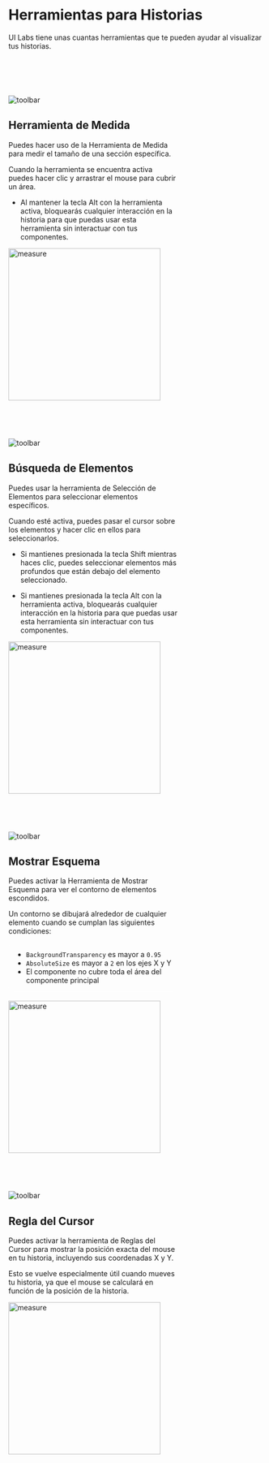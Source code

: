 # Herramientas para Historias

UI Labs tiene unas cuantas herramientas que te pueden ayudar al visualizar tus historias.

<div class="image-tip-holder" style="padding-top: 75px;">
   <div style="position: relative;" >
      <img class="image-label" src="/docs/plugin/toolbar2.png" alt="toolbar">
      <div class="measure-selector" />
   </div>
</div>

## Herramienta de Medida
<p style="margin-right: 170px">
Puedes hacer uso de la Herramienta de Medida para medir el tamaño de una sección específica.
</p>
<p style="margin-right: 170px">
Cuando la herramienta se encuentra activa puedes hacer clic y arrastrar el mouse para cubrir un área.
</p>

- <p style="margin-right: 170px">Al mantener la tecla <span class="item-description">Alt</span> con la herramienta activa, bloquearás cualquier interacción en la historia para que puedas usar esta herramienta sin interactuar con tus componentes.</p>

<img class="image-label" src="/docs/plugin/storytools/measure.png" alt="measure" width="300"/>

<div class="image-tip-holder" style="padding-top: 75px;">
   <div style="position: relative;" >
      <img class="image-label" src="/docs/plugin/toolbar2.png" alt="toolbar">
      <div class="selectelements-selector" />
   </div>
</div>

## Búsqueda de Elementos
<p style="margin-right: 170px">
Puedes usar la herramienta de Selección de Elementos para seleccionar elementos específicos.
</p>
<p style="margin-right: 170px">
Cuando esté activa, puedes pasar el cursor sobre los elementos y hacer clic en ellos para seleccionarlos.
</p>

- <p style="margin-right: 170px"> Si mantienes presionada la tecla <span class="item-description">Shift</span> mientras haces clic, puedes seleccionar elementos más profundos que están debajo del elemento seleccionado.</p>

- <p style="margin-right: 170px"> Si mantienes presionada la tecla <span class="item-description">Alt</span> con la herramienta activa, bloquearás cualquier interacción en la historia para que puedas usar esta herramienta sin interactuar con tus componentes.</p>


<img class="image-label" src="/docs/plugin/storytools/selectelements.png" alt="measure" width="300"/>

<div class="image-tip-holder" style="padding-top: 75px;">
   <div style="position: relative;" >
      <img class="image-label" src="/docs/plugin/toolbar2.png" alt="toolbar">
      <div class="outlines-selector" />
   </div>
</div>

## Mostrar Esquema
<p style="margin-right: 170px">
Puedes activar la Herramienta de Mostrar Esquema para ver el contorno de elementos escondidos.
</p>
<p style="margin-right: 170px">
Un contorno se dibujará alrededor de cualquier elemento cuando se cumplan las siguientes condiciones:
</p>

<div style="border-width: 1px; border-style: solid; border-color: rgba(255,255,255,0.2); padding-left: 10px; padding-right: 10px; margin-right: 170px; border-radius: 10px;">

- `BackgroundTransparency` es mayor a `0.95`  
- `AbsoluteSize` es mayor a `2` en los ejes X y Y
- El componente no cubre toda el área del componente principal

</div>

<br/>

<img class="image-label" src="/docs/plugin/storytools/outlines.png" alt="measure" width="300"/>

<div class="image-tip-holder" style="padding-top: 75px;">
   <div style="position: relative;" >
      <img class="image-label" src="/docs/plugin/toolbar2.png" alt="toolbar">
      <div class="rules-selector" />
   </div>
</div>

## Regla del Cursor
<p style="margin-right: 170px">
Puedes activar la herramienta de Reglas del Cursor para mostrar la posición exacta del mouse en tu historia, incluyendo sus coordenadas X y Y.
</p>
<p style="margin-right: 170px">
Esto se vuelve especialmente útil cuando mueves tu historia, ya que el mouse se calculará en función de la posición de la historia.
</p>

<img class="image-label" src="/docs/plugin/storytools/rules.png" alt="measure" width="300"/>